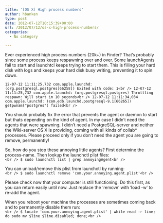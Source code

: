 ```yaml
---
title: '[OS X] High process numbers'
author: hbanken
type: post
date: 2012-07-12T10:15:39+00:00
url: /2012/07/12/os-x-high-process-numbers/
categories:
  - No category

---
```

Ever experienced high process numbers (20k+) in Finder? That&#8217;s probably since some process keeps respawning over and over. Some launchAgents fail to start and launchtcl keeps trying to start them. This is filling your hard disk with logs and keeps your hard disk busy writing, preventing it to spin down.

 `12-07-12 11:11:25,732 com.apple.launchd: (org.postgresql.postgres[66258]) Exited with code: 1<br />
12-07-12 11:11:25,732 com.apple.launchd: (org.postgresql.postgres) Throttling respawn: Will start in 10 seconds<br />
12-07-12 11:11:34,034 com.apple.launchd: (com.edb.launchd.postgresql-9.1[66265]) getpwnam("postgres") failed<br />
` 

You should probably fix the error that prevents the agent or daemon to start but thats depending on the kind of agent. In my case I didn&#8217;t need the agents that were spawning. I didn&#8217;t need a PostgreSQL-server and neither the Wiki-server OS X is providing, coming with all kinds of collab* processes. Please proceed only if you don&#8217;t need the agent you are going to remove, permanently!

So, how do you stop these annoying little agents? First determine the process-name. Then lookup the launchctl plist files:  
`<br />
$ sudo launchctl list | grep annoyingAgent<br />
` 

You can unload/remove this plist from launchctl by running:  
`<br />
$ sudo launchctl remove 'com.your.annoying.agent.plist'<br />
` 

Please check now that your computer is still functioning. Do this first, as you can return easily until now. Just replace the &#8216;remove&#8217; with &#8216;load -w&#8217; to re-add the agent.

When you reboot your machine the processes are sometimes coming back and to permanently disable them run:  
`<br />
$ locate 'com.your.annoying.agent.plist' | while read -r line; do sudo mv $line $line.disabled; done;<br />
`
